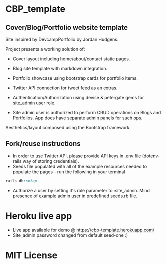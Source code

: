 # CBP_template

## Cover/Blog/Portfolio website template

Site inspired by DevcampPortfolio by Jordan Hudgens.

Project presents a working solution of:

- Cover layout including home/about/contact static pages.
- Blog site template with markdown integration.
- Portfolio showcase using bootstrap cards for portfolio items.
- Twitter API connection for tweet feed as an extras.

- Authentication/Authorization using devise & petergate gems for site_admin user role.
- Site admin user is authorized to perform CRUD operations on Blogs and Portfolios. App does have separate admin panels for such ops.

Aesthetics/layout composed using the Bootstrap framework.

## Fork/reuse instructions

- In order to use Twitter API, please provide API keys in .env file (dotenv-rails way of storing credentials).
- Seeds file populated with all of the example resources needed to populate the pages - run the following in your terminal

```ruby
rails db:setup
```

- Authorize a user by setting it's role parameter to :site_admin. Mind presence of example admin user in predefined seeds.rb file.

# Heroku live app

- Live app available for demo @ https://cbp-template.herokuapp.com/
- Site_admin password changed from default seed-one :)

# MIT License
